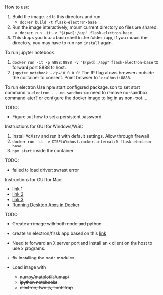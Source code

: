 How to use:

1. Build the image. `cd` to this directory and run
    * `docker build -t flask-electron-base .`
2. Run the image interactively, mount current directory so files are shared:
    * `docker run -it -v "$(pwd):/app" flask-electron-base`
3. This drops you into a bash shell in the folder `/app`, if you mount the
   directory, you may have to run `npm install` again.

To run jupyter notebook:
1. `docker run -it -p 8888:8888 -v "$(pwd):/app" flask-electron-base` to forward port 8888 to host.
2. `jupyter notebook --ip='0.0.0.0'` The IP flag allows browsers outside the
container to connect. Point browser to `localhost:8888`.

To run electron
    Use npm start
    configured package.json to set start command to `electron . --no-sandbox` <=
    need to remove no-sandbox command later? or configure the docker image to
    log in as non-root....

TODO:
* Figure out how to set a persistent password.

Instructions for GUI for Windows/WSL:
1. Install VcXsrv and run it with default settings. Allow through firewall
2. `docker run -it -e DISPLAY=host.docker.internal:0 flask-electron-base`
3. `npm start` inside the container

TODO:
* failed to load driver: swrast error

Instructions for GUI for Mac:
* [link
1](https://calbertts.medium.com/developing-electron-apps-in-macos-afd21b4a59e3#.avdge04d6)
* [link 2](https://blog.jessfraz.com/post/docker-containers-on-the-desktop/)
* [link
3](https://medium.com/@SaravSun/running-gui-applications-inside-docker-containers-83d65c0db110)
* [Running Desktop Apps in
  Docker](https://medium.com/better-programming/running-desktop-apps-in-docker-43a70a5265c4)

TODO

* ~~Create an image with both node and python~~
* create an electron/flask app based on this
  [link](https://www.ahmedbouchefra.com/connect-python-3-electron-nodejs-build-desktop-apps/)
* Need to forward an X server port and install an x client on the host to use x
programs.
* fix installing the node modules.

* Load image with 
    * ~~numpy/matplotlib/umap/~~
    * ~~ipython notebooks~~
    * ~~electron, two js, bootstrap~~

